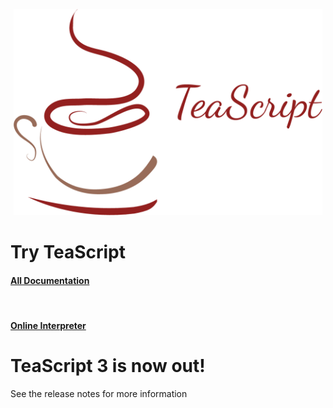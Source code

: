 <p align="center">
  <a href="http://vihanserver.tk/p/TeaScript/">
    <img alt="TeaScript" src="https://raw.githubusercontent.com/vihanb/TeaScript/master/logo/TeaScriptWide.png" height="330">
  </a>
</p>

# Try TeaScript
<p align="center">
  <h4><a href="http://teascript.readthedocs.org">All Documentation</a></h4> <br>
  <h4><a href="http://vihanserver.tk/p/TeaScript/">Online Interpreter</a></h4>
</p>

# TeaScript 3 is now out!
See the release notes for more information
